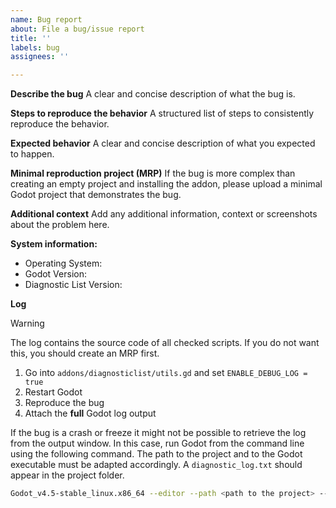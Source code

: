 ```yaml
---
name: Bug report
about: File a bug/issue report
title: ''
labels: bug
assignees: ''

---
```


**Describe the bug**
A clear and concise description of what the bug is.

**Steps to reproduce the behavior**
A structured list of steps to consistently reproduce the behavior.

**Expected behavior**
A clear and concise description of what you expected to happen.

**Minimal reproduction project (MRP)**
If the bug is more complex than creating an empty project and installing the addon, please upload a minimal Godot project that demonstrates the bug.

**Additional context**
Add any additional information, context or screenshots about the problem here.

**System information:**
 - Operating System: 
 - Godot Version: 
 - Diagnostic List Version: 

**Log**

> [!WARNING]
> The log contains the source code of all checked scripts.
> If you do not want this, you should create an MRP first.

1. Go into `addons/diagnosticlist/utils.gd` and set `ENABLE_DEBUG_LOG = true`
2. Restart Godot
3. Reproduce the bug
4. Attach the **full** Godot log output

If the bug is a crash or freeze it might not be possible to retrieve the log from the output window.
In this case, run Godot from the command line using the following command.
The path to the project and to the Godot executable must be adapted accordingly.
A `diagnostic_log.txt` should appear in the project folder.
```sh
Godot_v4.5-stable_linux.x86_64 --editor --path <path to the project> --log-file diagnostic_log.txt
```
